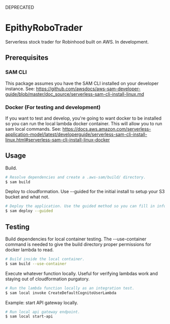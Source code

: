 DEPRECATED

# EpithyRoboTrader

Serverless stock trader for Robinhood built on AWS. In development.

## Prerequisites

### SAM CLI

This package assumes you have the SAM CLI installed on your developer instance. See: https://github.com/awsdocs/aws-sam-developer-guide/blob/master/doc_source/serverless-sam-cli-install-linux.md

### Docker (For testing and development)

If you want to test and develop, you're going to want docker to be installed so you can run the local lambda docker container. This will allow you to run sam local commands. See: https://docs.aws.amazon.com/serverless-application-model/latest/developerguide/serverless-sam-cli-install-linux.html#serverless-sam-cli-install-linux-docker

## Usage

Build.

``` bash
# Resolve dependencies and create a .aws-sam/build/ directory.
$ sam build
```

Deploy to cloudformation. Use --guided for the initial install to setup your S3 bucket and what not.

``` bash
# Deploy the application. Use the guided method so you can fill in information about your S3 bucket and region.
$ sam deploy --guided
```
## Testing

Build dependencies for local container testing. The --use-container command is needed to give the build directory proper permissions for docker lambda to read.

``` bash
# Build inside the local container.
$ sam build --use-container
```

Execute whatever function locally. Useful for verifying lambdas work and staying out of cloudformation purgatory.

``` bash
# Run the lambda function locally as an integration test.
$ sam local invoke CreateDefaultCognitoUserLambda
```

Example: start API gateway locally.

``` bash
# Run local api gateway endpoint.
$ sam local start-api
```
